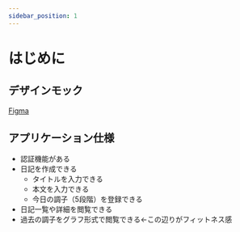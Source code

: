 ```yaml
---
sidebar_position: 1
---
```


# はじめに

## デザインモック

[Figma](https://www.figma.com/file/q3zbcZ9qrMRDTUi72QFEv2/DailyApp?type=design&node-id=502%3A38&mode=design&t=CcFyqT1oWOuvTLvd-1)

## アプリケーション仕様

- 認証機能がある
- 日記を作成できる
  - タイトルを入力できる
  - 本文を入力できる
  - 今日の調子（5段階）を登録できる
- 日記一覧や詳細を閲覧できる
- 過去の調子をグラフ形式で閲覧できる←この辺りがフィットネス感
